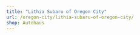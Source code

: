 ```yaml
---
title: "Lithia Subaru of Oregon City"
url: /oregon-city/lithia-subaru-of-oregon-city/
shop: Autohaus
---
```

